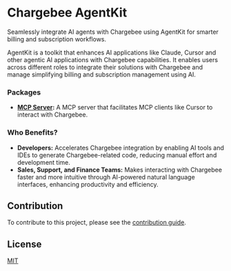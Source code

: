 # Chargebee AgentKit

Seamlessly integrate AI agents with Chargebee using AgentKit for smarter billing and subscription workflows.

AgentKit is a toolkit that enhances AI applications like Claude, Cursor and other agentic AI applications with Chargebee capabilities. It enables users across different roles to integrate their solutions with Chargebee and manage simplifying billing and subscription management using AI.

### Packages

- **[MCP Server](modelcontextprotocol/README.md):** A MCP server that facilitates MCP clients like Cursor to interact with Chargebee.

### Who Benefits?

- **Developers:** Accelerates Chargebee integration by enabling AI tools and IDEs to generate Chargebee-related code, reducing manual effort and development time.
- **Sales, Support, and Finance Teams:** Makes interacting with Chargebee faster and more intuitive through AI-powered natural language interfaces, enhancing productivity and efficiency.

## Contribution

To contribute to this project, please see the [contribution guide](CONTRIBUTING.md).

## License

[MIT](LICENSE)
